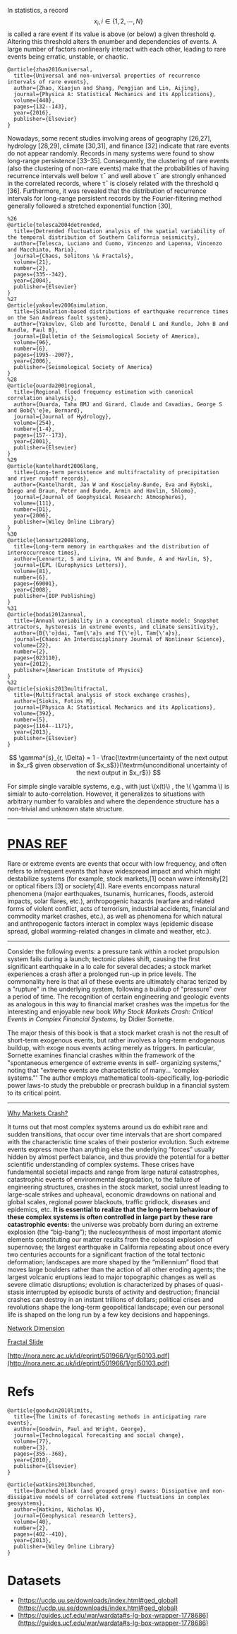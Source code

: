 In statistics, a record $$x_i , i \in \{ 1 , 2 , \cdots , N \}$$ is called a rare event if its value is above (or below) a given threshold $q$. Altering this threshold alters th enumber and dependencies of events. A large number of factors nonlinearly interact with each other, leading to rare events being erratic, unstable, or chaotic.

```
@article{zhao2016universal,
  title={Universal and non-universal properties of recurrence intervals of rare events},
  author={Zhao, Xiaojun and Shang, Pengjian and Lin, Aijing},
  journal={Physica A: Statistical Mechanics and its Applications},
  volume={448},
  pages={132--143},
  year={2016},
  publisher={Elsevier}
}
```
Nowadays, some recent studies involving areas of geography [26,27], hydrology [28,29], climate [30,31], and finance [32]
indicate that rare events do not appear randomly. Records in many systems were found to show long-range persistence
[33–35]. Consequently, the clustering of rare events (also the clustering of non-rare events) make that the probabilities of
having recurrence intervals well below τ¯ and well above τ¯ are strongly enhanced in the correlated records, where τ¯ is closely related with the threshold q [36]. Furthermore, it was revealed that the distribution of recurrence intervals for long-range persistent records by the Fourier-filtering method generally followed a stretched exponential function [30],

```
%26
@article{telesca2004detrended,
  title={Detrended fluctuation analysis of the spatial variability of the temporal distribution of Southern California seismicity},
  author={Telesca, Luciano and Cuomo, Vincenzo and Lapenna, Vincenzo and Macchiato, Maria},
  journal={Chaos, Solitons \& Fractals},
  volume={21},
  number={2},
  pages={335--342},
  year={2004},
  publisher={Elsevier}
}
%27
@article{yakovlev2006simulation,
  title={Simulation-based distributions of earthquake recurrence times on the San Andreas fault system},
  author={Yakovlev, Gleb and Turcotte, Donald L and Rundle, John B and Rundle, Paul B},
  journal={Bulletin of the Seismological Society of America},
  volume={96},
  number={6},
  pages={1995--2007},
  year={2006},
  publisher={Seismological Society of America}
}
%28
@article{ouarda2001regional,
  title={Regional flood frequency estimation with canonical correlation analysis},
  author={Ouarda, Taha BMJ and Girard, Claude and Cavadias, George S and Bob{\'e}e, Bernard},
  journal={Journal of Hydrology},
  volume={254},
  number={1-4},
  pages={157--173},
  year={2001},
  publisher={Elsevier}
}
%29
@article{kantelhardt2006long,
  title={Long-term persistence and multifractality of precipitation and river runoff records},
  author={Kantelhardt, Jan W and Koscielny-Bunde, Eva and Rybski, Diego and Braun, Peter and Bunde, Armin and Havlin, Shlomo},
  journal={Journal of Geophysical Research: Atmospheres},
  volume={111},
  number={D1},
  year={2006},
  publisher={Wiley Online Library}
}
%30
@article{lennartz2008long,
  title={Long-term memory in earthquakes and the distribution of interoccurrence times},
  author={Lennartz, S and Livina, VN and Bunde, A and Havlin, S},
  journal={EPL (Europhysics Letters)},
  volume={81},
  number={6},
  pages={69001},
  year={2008},
  publisher={IOP Publishing}
}
%31
@article{bodai2012annual,
  title={Annual variability in a conceptual climate model: Snapshot attractors, hysteresis in extreme events, and climate sensitivity},
  author={B{\'o}dai, Tam{\'a}s and T{\'e}l, Tam{\'a}s},
  journal={Chaos: An Interdisciplinary Journal of Nonlinear Science},
  volume={22},
  number={2},
  pages={023110},
  year={2012},
  publisher={American Institute of Physics}
}
%32
@article{siokis2013multifractal,
  title={Multifractal analysis of stock exchange crashes},
  author={Siokis, Fotios M},
  journal={Physica A: Statistical Mechanics and its Applications},
  volume={392},
  number={5},
  pages={1164--1171},
  year={2013},
  publisher={Elsevier}
}

```

$$    \gamma^{s}_{r, \Delta} = 1 - \frac{\textrm{uncertainty of the next output in $x_r$ given  observation of  $x_s$}}{\textrm{unconditional uncertainty of the next output in $x_r$}}
$$

For simple single varaible  systems, e.g., with just  \\\(x(t)\\\) , the \\\( \gamma \\\) is simialr to auto-correlation. However, it generalizes to situations with arbitrary number fo varaibles and where the dependence structure has a non-trivial and unknown state structure.

---


# [PNAS REF](http://34.66.189.202:4567/uploads/pnasrare.pdf)



Rare or extreme events are events that occur with low frequency, and often refers to infrequent events that have widespread impact and which might destabilize systems (for example, stock markets,[1] ocean wave intensity[2] or optical fibers [3] or society[4]). Rare events encompass natural phenomena (major earthquakes, tsunamis, hurricanes, floods, asteroid impacts, solar flares, etc.), anthropogenic hazards (warfare and related forms of violent conflict, acts of terrorism, industrial accidents, financial and commodity market crashes, etc.), as well as phenomena for which natural and anthropogenic factors interact in complex ways (epidemic disease spread, global warming-related changes in climate and weather, etc.).

---

 Consider the following events: a pressure tank within a rocket propulsion system fails  during a launch; tectonic plates shift, causing the first significant earthquake in a lo cale for several decades; a stock market experiences a crash after a prolonged run-up  in price levels. The commonality here is that all of these events are ultimately charac terized by a "rupture" in the underlying system, following a buildup of "pressure"
 over a period of time. The recognition of certain engineering and geologic events as  analogous in this way to financial market crashes was the impetus for the interesting  and enjoyable new book *Why Stock Markets Crash: Critical Events in Complex Financial
 Systems*, by Didier Sornette.
 
  The major thesis of this book is that a stock market crash is not the result of short-term  exogenous events, but rather involves a long-term endogenous buildup, with exoge nous events acting merely as triggers. In particular, Sornette examines financial crashes  within the framework of the "spontaneous emergence of extreme events in self- organizing systems," noting that "extreme events are characteristic of many... 'complex systems."' The author employs mathematical tools-specifically, log-periodic  power laws-to study the prebubble or precrash buildup in a financial system to its  critical point.
 
 ---
 
 [Why Markets Crash?](http://34.66.189.202:4567/uploads/whyMarketsCrash.pdf)
 
 
 It turns out that most complex systems around us do exhibit rare and sudden transitions, that occur over time
intervals that are short compared with the characteristic time scales of their posterior evolution. Such extreme events
express more than anything else the underlying “forces” usually hidden by almost perfect balance, and thus provide
the potential for a better scientific understanding of complex systems. These crises have fundamental societal
impacts and range from large natural catastrophes, catastrophic events of environmental degradation, to the failure
of engineering structures, crashes in the stock market, social unrest leading to large-scale strikes and upheaval,
economic drawdowns on national and global scales, regional power blackouts, traffic gridlock, diseases and epidemics,
etc. **It is essential to realize that the long-term behaviour of these complex systems is often controlled in large part by these rare catastrophic events:** the universe was probably born during an extreme explosion  (the  “big-bang”);  the nucleosynthesis of most important atomic elements constituting our matter results from the colossal explosion of
supernovae; the largest earthquake in California repeating about once every two centuries accounts for a significant
fraction of the total tectonic deformation; landscapes are more shaped by the “millennium” flood that moves large
boulders rather than the action of all other eroding agents; the largest volcanic eruptions lead to major topographic
changes as well as severe climatic disruptions; evolution is characterized by phases of quasi-stasis interrupted by
episodic bursts of activity and destruction;  financial crashes can destroy in an instant trillions of dollars;
political crises and revolutions shape the long-term geopolitical landscape; even our personal life is shaped on the long
run by a few key decisions and happenings.



 [Network Dimension](http://34.66.189.202:4567/uploads/nature03248.pdf)
 
 [Fractal Slide](http://34.66.189.202:4567/uploads/FractalSlides.pdf)
 
 [http://nora.nerc.ac.uk/id/eprint/501966/1/grl50103.pdf](http://nora.nerc.ac.uk/id/eprint/501966/1/grl50103.pdf)


# Refs

```
@article{goodwin2010limits,
  title={The limits of forecasting methods in anticipating rare events},
  author={Goodwin, Paul and Wright, George},
  journal={Technological forecasting and social change},
  volume={77},
  number={3},
  pages={355--368},
  year={2010},
  publisher={Elsevier}
}
```

```
@article{watkins2013bunched,
  title={Bunched black (and grouped grey) swans: Dissipative and non-dissipative models of correlated extreme fluctuations in complex geosystems},
  author={Watkins, Nicholas W},
  journal={Geophysical research letters},
  volume={40},
  number={2},
  pages={402--410},
  year={2013},
  publisher={Wiley Online Library}
}
```

# Datasets

+ [https://ucdp.uu.se/downloads/index.html#ged_global](https://ucdp.uu.se/downloads/index.html#ged_global)
+ [https://guides.ucf.edu/war/wardata#s-lg-box-wrapper-1778686](https://guides.ucf.edu/war/wardata#s-lg-box-wrapper-1778686)
 